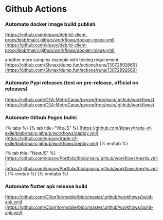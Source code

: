 # Github Actions

### Automate docker image build publish

[https://github.com/kipavy/debrid-client-proxy/blob/main/.github/workflows/docker-image.yml](https://github.com/kipavy/debrid-client-proxy/blob/main/.github/workflows/docker-image.yml)

another more complex example with testing requirement: [https://github.com/Slynax/dump.fun/actions/runs/13072892669](https://github.com/Slynax/dump.fun/actions/runs/13072892669)

### Automate Pypi releases (test on pre-release, official on releases)

[https://github.com/CEA-MetroCarac/pyvsnr/tree/main/.github/workflows](https://github.com/CEA-MetroCarac/pyvsnr/tree/main/.github/workflows)

### Automate Github Pages build:

{% tabs %}
{% tab title="ViteJS" %}
[https://github.com/kipavy/trade-of-exile/blob/main/.github/workflows/deploy.yml](https://github.com/kipavy/trade-of-exile/blob/main/.github/workflows/deploy.yml)
{% endtab %}

{% tab title="NextJS" %}
[https://github.com/kipavy/Portfolio/blob/main/.github/workflows/nextjs.yml](https://github.com/kipavy/Portfolio/blob/main/.github/workflows/nextjs.yml)
{% endtab %}
{% endtabs %}

### Automate flutter apk release build

[https://github.com/C0gn1to/mobile/blob/master/.github/workflows/build-apk.yml](https://github.com/C0gn1to/mobile/blob/master/.github/workflows/build-apk.yml)
